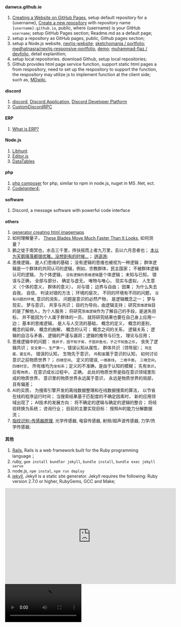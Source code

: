 #### danwca.github.io

1. [Creating a Website on GitHub Pages](https://www.codecademy.com/article/creating-a-website-on-github-pages), setup default repository for a {username}, [Create a new repository](https://github.com/new) with repository name `{username}.github.io`, public, where {username} is your GitHub `username`; setup  GitHub Pages section; Readme.md as a default page; 
2. setup a repository as GitHub pages, public, Github pages section;
3. setup a Node.js website, [nextjs-website](https://github.com/topics/nextjs-website); [sketchomania / portfolio](https://github.com/sketchomania); [medhatnasra/nextjs-responsive-portfolio](https://github.com/medhatnasra/nextjs-responsive-portfolio), [demo](https://muhammadfiaz.com/); [muhammad-fiaz / devfolio](https://github.com/muhammad-fiaz/devfolio), detail explanition;
4. setup local repositories. download Github, setup local repositories;
5. Github provides html page service function, support static html pages a from respository, need to set up the respository to support the function, the respository may utilize js to implement function at the client side;  such as, [MDwiki](https://danwca.github.io/mdwiki/), 
   


#### discord
1. [discord](https://discord.com),  [Discord Application](https://discord.com/developers/applications), [Discord Developer Platform](https://discord.com/developers/docs/intro)
2. [CustomDiscordRPC](https://github.com/sotasan/customdiscordrpc)

#### ERP
1. [What is ERP?](https://www.oracle.com/ca-en/erp/what-is-erp/)

#### Node.js
1. [Libhunt](https://www.libhunt.com/)
2. [Editor.js](https://editorjs.io/)
3. [DataTables](https://datatables.net/)


#### php
1. [php composer](https://getcomposer.org/) for php, similar to npm in node.js, nuget in MS .Net, ect.  
2. [CodeIgniter4](https://codeigniter.com/); 

#### software
1. Discord, a message software with powerful code interface

#### others
1. [generator creating html imagemaps](https://www.image-map.net/)
2. 如何理解量子， [These Blades Move Much Faster Than It Looks](https://www.youtube.com/shorts/JL1_0LouYr4), 如何测量？
3. 鹏之徙于南冥也，水击三千里，抟扶摇而上者九万里，去以六月息者也； [本以为天鹅降落都很优雅，没想到有的时候...](https://www.youtube.com/shorts/SXIJToE5igs)； [逍遥游](https://baike.baidu.com/item/%E9%80%8D%E9%81%A5%E6%B8%B8/1506); 
4. 思维逻辑， 是人们思维的基础； 没有逻辑的思维也被视为一种逻辑； 群体逻辑是一个群体的共同认可的逻辑，例如，宗教群体，民主国家； 不被群体逻辑认可的逻辑， 为个体逻辑， `没有逻辑的思维逻辑`是个体逻辑； 未知与已知， 错误与正确， 全部与部分， 确定与虚无， 唯物与唯心， 现实与虚拟， 人生意义（个体的意义， 群体的意义）， 对与错； 边界与自由； 因果； 为什么失去自我， 自信， 判读对错的方法； 环境的层次， 不同的环境有不同的问题， `没有问题的环境`, 意识的消失， 问题是意识的必然产物， 是逻辑概念之一； 梦与现实， 梦与意识， 共享与共识； 目的为导向，由逻辑支持； 研究`思维逻辑`目的是了解他人，为个人服务； 将研究`思维逻辑`作为了解自己的手段，是迷失目标， 并不能因为个人属于群体的一员， 就将研究结果也要在自己身上应用一边； 基本的思维逻辑， 是人与人交流的基础， 概念的定义， 概念的差别， 概念的延伸， 概念的曲解， 概念的认可； 概念之间的关系， 逻辑关系； 逻辑的自洽与矛盾， 逻辑的严谨与漏洞；逻辑的推导与衍生， 理论与应用； 
5. 思维逻辑中的问题： `我非子，固不知子矣，子固非鱼也，子之不知鱼之乐`， 丧失了逻辑共识； `安全第一，生产第一`，错误认知从属性， 群体共识（领导层）； `鸡生蛋，蛋生鸡`， 错误的认知， 生物先于意识， `鸡`和`蛋`属于意识的认知， 如何讨论意识之前物质世界？； `四维空间`， 定义的错误, `一维直线`， `二维平面`， `三维空间`， `四维时空`， 所有维均为`坐标系`；定义的不准确，是由于认知的模糊； 先有`意识`，后有`物质`， 在意识成长过程中， 正确， 此处的物质世界是指在意识领域里形成的物质世界， 意识里的物质世界永远属于意识， 永远是物质世界的局部，且有偏差；
6. AI的实质， 为搜索引擎开发的离线数据整理和在线数据搜索的算法， 以节省在线的程序运行时间； 当搜索结果基于匹配度的不确定因素时， 新的应用领域出现了； AI技术的发展方向： 将不确定的逻辑与确定的逻辑的整合； 将经验转换为系统； 咨询行业； 目前的主要实现目标： 按照AI的能力分解数据流； 
7. [指纹识别-传感器原理](https://blog.csdn.net/xp562870732/article/details/110370996), 光学传感器, 电容传感器, 射频/超声波传感器, 力学/热学传感器; 


#### 其他
1. [Rails](https://guides.rubyonrails.org/getting_started.html), Rails is a web framework built for the Ruby programming language；
2. ruby,  `gem install bundler jekyll`, `bundle install`, `bundle exec jekyll serve`
3. node.js, `npm instal`, `npm run deploy`
4. [jekyll](https://jekyllrb.com/), Jekyll is a static site generator. Jekyll requires the following: Ruby version 2.7.0 or higher, RubyGems, GCC and Make; 


<iframe width="560" height="315" src="https://www.youtube.com/embed/hkKMH1BkG00?si=Zi2UfXYXfK_UX9t6" title="YouTube video player" frameborder="0" allow="accelerometer; autoplay; clipboard-write; encrypted-media; gyroscope; picture-in-picture; web-share" referrerpolicy="strict-origin-when-cross-origin" allowfullscreen></iframe>
<br />
<video controls width="250">
  <source src="https://youtu.be/hkKMH1BkG00" type="video/webm" />

  <source src="/media/cc0-videos/flower.mp4" type="video/mp4" />

  Download the
  <a href="/media/cc0-videos/flower.webm">WEBM</a>
  or
  <a href="/media/cc0-videos/flower.mp4">MP4</a>
  video.
</video>




